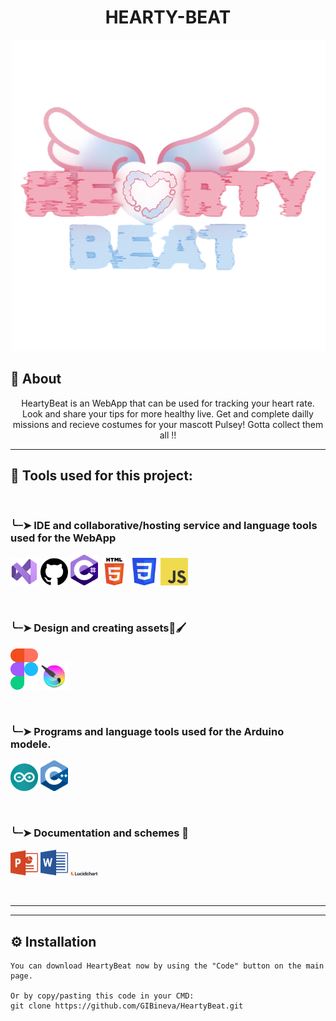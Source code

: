 <h1 align = "center"> HEARTY-BEAT </h1>

<p align = "center">
    <img src = "Logos/HearyBeatLogo.png" >
</p>

## 🛫 About
<p align = "center">
HeartyBeat is an WebApp that can be used for tracking your heart rate. Look and share your tips for more healthy live. Get and complete dailly missions and recieve costumes for your mascott Pulsey! Gotta collect them all !! <br>
</p>

<hr> 

## 🔨 Tools used for this project:

<br>

### ╰┈➤ IDE and collaborative/hosting service and language tools used for the WebApp
<p align = "left">
    <a href="https://visualstudio.microsoft.com/vs/"><img src="Logos/AppLogos/VS.png" alt="Visual Studio 2022" width=44px /></a>
    <a href="https://github.com/"><img src="Logos/AppLogos/github.png" alt="GitHub" width=44px /></a>
    <a href="https://learn.microsoft.com/en-us/dotnet/csharp/"><img src="Logos/AppLogos/cSHARP.png" alt="C#" width=44px /></a>
    <a href="https://developer.mozilla.org/en-US/docs/Web/HTML"><img src="Logos/AppLogos/HTML.png" alt="HTML" width=44px /></a>
    <a href="https://developer.mozilla.org/en-US/docs/Web/CSS"><img src="Logos/AppLogos/CSS.png" alt="CSS" width=44px /></a>
    <a href="https://developer.mozilla.org/en-US/docs/Web/JavaScript"><img src="Logos/AppLogos/JS.png" alt="JavaScript" width=44px /></a>
</p>

<br>

### ╰┈➤ Design and creating assets🎨🖌
<p align = "left">
    <a href="https://www.figma.com/"><img src="Logos/AppLogos/Figma.png" alt="Figma" width=44px /></a>
    <a href="https://krita.org/en/"><img src="Logos/AppLogos/Krita.png" alt="Krita" width=44px /></a>
</p>

<br>

### ╰┈➤ Programs and language tools used for the Arduino modele.
<p align = "left">
    <a href="https://www.arduino.cc/"><img src="Logos/AppLogos/arduino.png" alt="Arduino" width=44px /></a>
    <a href="https://cplusplus.com/"><img src="Logos/AppLogos/C++.png" alt="C++" width=44px /></a>
</p>

<br>

### ╰┈➤ Documentation and schemes 📃
<p align = "left">
    <a href="https://www.microsoft.com/en-us/microsoft-365/powerpoint"><img src="Logos/AppLogos/PowerPoint.png" alt="PowerPoint" width=44px /></a>
    <a href="https://www.microsoft.com/en-us/microsoft-365/word"><img src="Logos/AppLogos/Word.png" alt="Word" width=44px /></a>
    <a href="https://www.lucidchart.com/"><img src="Logos/AppLogos/Lucid.png" alt="LucidChart" width=44px /></a>
</p>

<br>
<hr> 

<hr>

## ⚙ Installation
```
You can download HeartyBeat now by using the "Code" button on the main page.

Or by copy/pasting this code in your CMD:
git clone https://github.com/GIBineva/HeartyBeat.git
